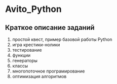 # Avito_Python
## Краткое описание заданий
1. простой квест, пример базовой работы Python
2. игра крестики-нолики
3. тестирование
4. функции
5. генераторы
6. классы
7. многопоточное програмирование
8. оптимизация алгоритмов
